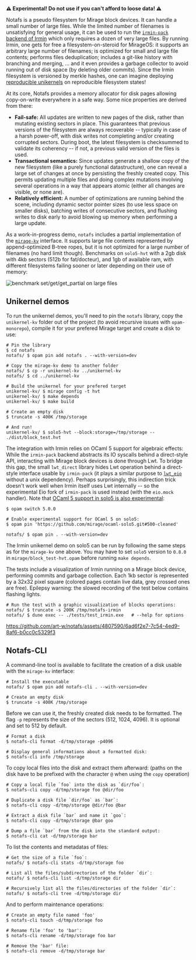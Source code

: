 **:warning: Experimental! Do not use if you can't afford to loose data! :warning:**

Notafs is a pseudo filesystem for Mirage block devices. It can handle a small number of large files. While the limited number of filenames is unsatisfying for general usage, it can be used to run the [`irmin-pack` backend of Irmin](https://mirage.github.io/irmin/irmin-pack/) which only requires a dozen of very large files. By running Irmin, one gets for free a filesystem-on-steroid for MirageOS: it supports an arbitrary large number of filenames; is optimized for small and large file contents; performs files deduplication; includes a git-like history with branching and merging, ... and it even provides a garbage collector to avoid running out of disk space (by deleting older commits). Since the Irmin filesystem is versioned by merkle hashes, one can imagine deploying [reproducible unikernels](https://robur.coop/Projects/Reproducible_builds) on reproducible filesystem states!

At its core, Notafs provides a memory allocator for disk pages allowing copy-on-write everywhere in a safe way. Some nice properties are derived from there:

- **Fail-safe:** All updates are written to new pages of the disk, rather than mutating existing sectors in place. This guarantees that previous versions of the filesystem are always recoverable -- typically in case of a harsh power-off, with disk writes not completing and/or creating corrupted sectors. During boot, the latest filesystem is checksummed to validate its coherency -- if not, a previous valid version of the files is used.
- **Transactional semantics:** Since updates generate a shallow copy of the new filesystem (like a purely functional datastructure), one can reveal a large set of changes at once by persisting the freshly created copy. This permits updating multiple files and doing complex mutations involving several operations in a way that appears atomic (either all changes are visible, or none are).
- **Relatively efficient:** A number of optimizations are running behind the scene, including dynamic sector pointer sizes (to use less space on smaller disks), batching writes of consecutive sectors, and flushing writes to disk early to avoid blowing up memory when performing a large update.

As a work-in-progress demo, `notafs` includes a partial implementation of the [`mirage-kv`](https://ocaml.org/p/mirage-kv) interface. It supports large file contents represented by append-optimized B-tree ropes, but it is not optimized for a large number of filenames (no hard limit though). Benchmarks on `solo5-hvt` with a 2gb disk with 4kb sectors (512b for fat/docteur), and 1gb of available ram, with different filesystems failing sooner or later depending on their use of memory:

![benchmark `set/get/get_partial` on large files](https://art-w.github.io/notafs/bench.png)

## Unikernel demos

To run the unikernel demos, you'll need to pin the `notafs` library, copy the `unikernel-kv` folder out of the project (to avoid recursive issues with `opam-monorepo`), compile it for your prefered Mirage target and create a disk to use:

```shell
# Pin the library
$ cd notafs
notafs/ $ opam pin add notafs . --with-version=dev

# Copy the mirage-kv demo to another folder
notafs/ $ cp -r unikernel-kv ../unikernel-kv
notafs/ $ cd ../unikernel-kv

# Build the unikernel for your prefered target
unikernel-kv/ $ mirage config -t hvt
unikernel-kv/ $ make depends
unikernel-kv/ $ make build

# Create an empty disk
$ truncate -s 400K /tmp/storage

# And run!
unikernel-kv/ $ solo5-hvt --block:storage=/tmp/storage -- ./dist/block_test.hvt
```

The integration with Irmin relies on OCaml 5 support for algebraic effects: While the `irmin-pack` backend abstracts its IO syscalls behind a direct-style API, interacting with Mirage block devices is done through Lwt. To bridge this gap, the small `lwt_direct` library hides Lwt operation behind a direct-style interface usable by `irmin-pack` (it plays a similar purpose to [`lwt_eio`](https://github.com/ocaml-multicore/lwt_eio) without a unix dependency). Perhaps surprisingly, this indirection trick doesn't work well when Irmin itself uses Lwt internally -- so the experimental Eio fork of `irmin-pack` is used instead (with the `eio.mock` handler). Note that [OCaml 5 support in solo5 is also experimental](https://github.com/mirage/ocaml-solo5/pull/124):

```shell
$ opam switch 5.0.0

# Enable experimental support for OCaml 5 on solo5:
$ opam pin 'https://github.com/mirage/ocaml-solo5.git#500-cleaned'

notafs/ $ opam pin . --with-version=dev
```

The Irmin unikernel demo on solo5 can be run by following the same steps as for the `mirage-kv` one above. You may have to set `solo5` version to `0.8.0` in `mirage/block_test-hvt.opam` before running `make depends`.

The tests include a visualization of Irmin running on a Mirage block device, performing commits and garbage collection. Each 1kb sector is represented by a 32x32 pixel square (colored pages contain live data, grey crossed ones are free). Epilepsy warning: the slowed recording of the test below contains flashing lights.

```
# Run the test with a graphic visualization of blocks operations:
notafs/ $ truncate -s 200K /tmp/notafs-irmin
notafs/ $ dune exec -- ./tests/test_irmin.exe   # --help for options
```

https://github.com/art-w/notafs/assets/4807590/6ad6f2e7-7c54-4ed9-8af6-b0cc0c5329f3

## Notafs-CLI

A command-line tool is available to facilitate the creation of a disk usable with the `mirage-kv` interface:

```shell
# Install the executable
notafs/ $ opam pin add notafs-cli . --with-version=dev

# Create an empty disk
$ truncate -s 400K /tmp/storage
```

Before we can use it, the freshly created disk needs to be formatted. The flag `-p` represents the size of the sectors (512, 1024, 4096). It is optional and set to 512 by default.

```shell
# Format a disk
$ notafs-cli format -d/tmp/storage -p4096

# Display general informations about a formatted disk:
$ notafs-cli info /tmp/storage
```

To copy local files into the disk and extract them afterward: (paths on the disk have to be prefixed with the character `@` when using the `copy` operation)

```shell
# Copy a local file `foo` into the disk as `dir/foo`:
$ notafs-cli copy -d/tmp/storage foo @dir/foo

# Duplicate a disk file `dir/foo` as `bar`:
$ notafs-cli copy -d/tmp/storage @dir/foo @bar

# Extract a disk file `bar` and name it `goo`:
$ notafs-cli copy -d/tmp/storage @bar goo

# Dump a file `bar` from the disk into the standard output:
$ notafs-cli cat -d/tmp/storage bar
```

To list the contents and metadatas of files:

```shell
# Get the size of a file `foo`:
notafs/ $ notafs-cli stats -d/tmp/storage foo

# List all the files/subdirectories of the folder `dir`:
notafs/ $ notafs-cli list -d/tmp/storage dir

# Recursively list all the files/directories of the folder `dir`:
notafs/ $ notafs-cli tree -d/tmp/storage dir
```

And to perform maintenance operations:

```shell
# Create an empty file named 'foo'
$ notafs-cli touch -d/tmp/storage foo

# Rename file 'foo' to 'bar':
$ notafs-cli rename -d/tmp/storage foo bar

# Remove the 'bar' file:
$ notafs-cli remove -d/tmp/storage bar
```
